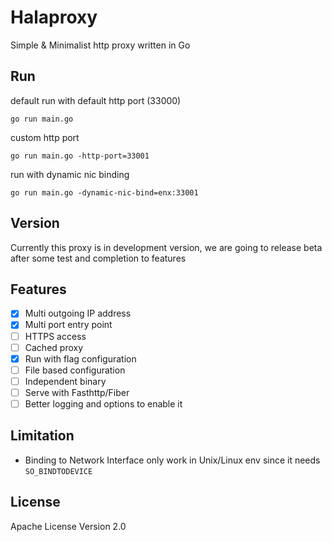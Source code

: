 # Halaproxy
Simple & Minimalist http proxy written in Go

## Run
default run with default http port (33000)

```
go run main.go
```

custom http port

```
go run main.go -http-port=33001
```

run with dynamic nic binding

```
go run main.go -dynamic-nic-bind=enx:33001
```

## Version
Currently this proxy is in development version, we are going to release beta after some test and completion to features

## Features
- [x] Multi outgoing IP address
- [x] Multi port entry point
- [ ] HTTPS access
- [ ] Cached proxy
- [x] Run with flag configuration
- [ ] File based configuration
- [ ] Independent binary
- [ ] Serve with Fasthttp/Fiber
- [ ] Better logging and options to enable it

## Limitation
- Binding to Network Interface only work in Unix/Linux env since it needs `SO_BINDTODEVICE` 

## License
Apache License Version 2.0
